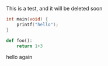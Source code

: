 <!--
.. title: Test
.. slug: test
.. date: 2021-03-24 13:51:44 UTC
.. author: Antonio Cuni
.. tags: 
.. category: 
.. link: 
.. description: 
.. type: text
-->

This is a test, and it will be deleted soon

```c
int main(void) {
    printf("hello");
}
```

```py
def foo():
    return 1+3
```

hello again
